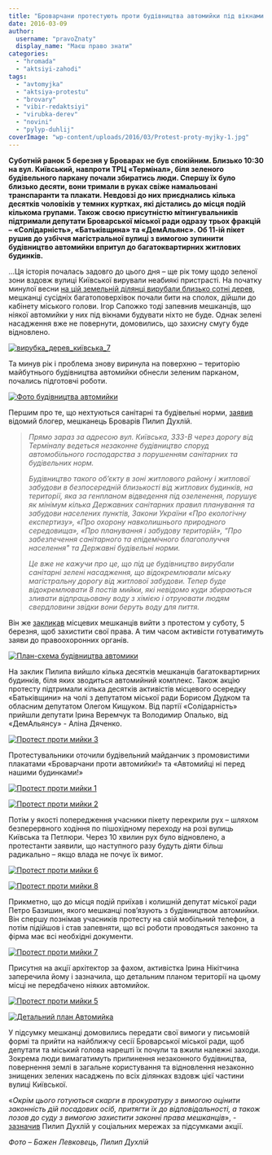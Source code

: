 ```yaml
---
title: "Броварчани протестують проти будівництва автомийки під вікнами житлових будинків на Київській"
date: 2016-03-09
author: 
  username: "pravoZnaty"
  display_name: "Маєш право знати"
categories: 
  - "hromada"
  - "aktsiyi-zahodi"
tags: 
  - "avtomyjka"
  - "aktsiya-protestu"
  - "brovary"
  - "vibir-redaktsiyi"
  - "virubka-derev"
  - "novini"
  - "pylyp-duhlij"
coverImage: "wp-content/uploads/2016/03/Protest-proty-myjky-1.jpg"
---
```


**Суботній ранок 5 березня у Броварах не був спокійним. Близько 10:30 на вул. Київський, навпроти ТРЦ «Термінал», біля зеленого будівельного паркану почали збиратись люди. Спершу їх було близько десяти, вони тримали в руках свіже намальовані транспаранти та плакати. Невдовзі до них приєднались кілька десятків чоловіків у темних куртках, які дістались до місця подій кількома групами. Також своєю присутністю мітингувальників підтримали депутати Броварської міської ради одразу трьох фракцій – «Солідарність», «Батьківщина» та «ДемАльянс». Об 11-ій пікет рушив до узбіччя магістральної вулиці з вимогою зупинити будівництво автомийки впритул до багатоквартирних житлових будинків.**

…Ця історія почалась задовго до цього дня – ще рік тому щодо зеленої зони вздовж вулиці Київської вирували неабиякі пристрасті. На початку минулої весни [на цій земельній ділянці вирубали близько сотні дерев](https://mpz.brovary.org/dereva-na-vul-kiyivskiy-prodovzhuyut-spilyuvati-pid-avtomiyku/), мешканці сусідніх багатоповерхівок почали бити на сполох, дійшли до кабінету міського голови. Ігор Сапожко тоді запевнив мешканців, що ніякої автомийки у них під вікнами будувати ніхто не буде. Однак зелені насадження вже не повернути, домовились, що захисну смугу буде відновлено.

[![вирубка_дерев_київська_7](https://mpz.brovary.org/wp-content/uploads/2015/03/IMG_0543.jpg)](https://mpz.brovary.org/wp-content/uploads/2015/03/IMG_0543.jpg)

Та минув рік і проблема знову виринула на поверхню – територію майбутнього будівництва автомийки обнесли зеленим парканом, почались підготовчі роботи.

[![Фото будівництва автомийки](https://mpz.brovary.org/wp-content/uploads/2016/03/Foto-budivnytstva-avtomyjky-1.jpg)](https://mpz.brovary.org/wp-content/uploads/2016/03/Foto-budivnytstva-avtomyjky-1.jpg)

Першим про те, що нехтуються санітарні та будівельні норми, [заявив](https://www.facebook.com/groups/brovary/permalink/1201772473186050/) відомий блогер, мешканець Броварів Пилип Духлій.

> _Прямо зараз за адресою вул. Київська, 333-В через дорогу від Терміналу ведеться незаконне будівництво споруд автомобільного господарства з порушенням санітарних та будівельних норм._
> 
> _Будівництво такого об’єкту в зоні житлового району і житлової забудови в безпосередній близькості від житлових будинків, на території, яка за генпланом відведення під озеленення, порушує як мінімум кілька Державних санітарних правил планування та забудови населених пунктів, Закони України «Про екологічну експертизу», «Про охорону навколишнього природного середовища», «Про планування і забудову територій», “Про забезпечення санітарного та епідемічного благополуччя населення" та Державні будівельні норми._
> 
> _Це вже не кажучи про це, що під це будівництво вирубали санітарні зелені насадження, що відокремлювали міську магістральну дорогу від житлової забудови. Тепер буде відокремлювати 8 постів мийки, які невідомо куди збираються зливати відпрацьовану воду з хімією і отруювати людям свердловини звідки вони беруть воду для пиття._

Він же [закликав](https://www.facebook.com/groups/vShokolade/permalink/515983888584436/) місцевих мешканців вийти з протестом у суботу, 5 березня, щоб захистити свої права. А тим часом активісти готуватимуть заяви до правоохоронних органів.

[![План-схема будівництва автомики](https://mpz.brovary.org/wp-content/uploads/2016/03/Plan-shema-budivnytstva-avtomyky.jpg)](https://mpz.brovary.org/wp-content/uploads/2016/03/Plan-shema-budivnytstva-avtomyky.jpg)

На заклик Пилипа вийшло кілька десятків мешканців багатоквартирних будинків, біля яких зводиться автомийний комплекс. Також акцію протесту підтримали кілька десятків активістів місцевого осередку «Батьківщини» на чолі з депутатом міської ради Борисом Дудком та обласним депутатом Олегом Кищуком. Від партії «Солідарність» прийшли депутати Ірина Веремчук та Володимир Опалько, від «ДемАльянсу» - Аліна Дяченко.

[![Протест проти мийки 3](https://mpz.brovary.org/wp-content/uploads/2016/03/Protest-proty-myjky-3.jpg)](https://mpz.brovary.org/wp-content/uploads/2016/03/Protest-proty-myjky-3.jpg)

Протестувальники оточили будівельний майданчик з промовистими плакатами «Броварчани проти автомийки!» та «Автомийці ні перед нашими будинками!»

[![Протест проти мийки 1](https://mpz.brovary.org/wp-content/uploads/2016/03/Protest-proty-myjky-1.jpg)](https://mpz.brovary.org/wp-content/uploads/2016/03/Protest-proty-myjky-1.jpg)

[![Протест проти мийки 2](https://mpz.brovary.org/wp-content/uploads/2016/03/Protest-proty-myjky-2.jpg)](https://mpz.brovary.org/wp-content/uploads/2016/03/Protest-proty-myjky-2.jpg)

Потім у якості попередження учасники пікету перекрили рух – шляхом безперервного ходіння по пішохідному переходу на розі вулиць Київська та Петлюри. Через 10 хвилин рух було відновлено, а протестанти заявили, що наступного разу будуть діяти більш радикально – якщо влада не почує їх вимог.

[![Протест проти мийки 6](https://mpz.brovary.org/wp-content/uploads/2016/03/Protest-proty-myjky-6.jpg)](https://mpz.brovary.org/wp-content/uploads/2016/03/Protest-proty-myjky-6.jpg)

[![Протест проти мийки 8](https://mpz.brovary.org/wp-content/uploads/2016/03/Protest-proty-myjky-8.jpg)](https://mpz.brovary.org/wp-content/uploads/2016/03/Protest-proty-myjky-8.jpg)

Прикметно, що до місця подій приїхав і колишній депутат міської ради Петро Базишин, якого мешканці пов’язують з будівництвом автомийки. Він спершу познімав учасників протесту на свій мобільний телефон, а потім підійшов і став запевняти, що всі роботи проводяться законно та фірма має всі необхідні документи.

[![Протест проти мийки 7](https://mpz.brovary.org/wp-content/uploads/2016/03/Protest-proty-myjky-7.jpg)](https://mpz.brovary.org/wp-content/uploads/2016/03/Protest-proty-myjky-7.jpg)

Присутня на акції архітектор за фахом, активістка Ірина Нікітчина заперечила йому і зазначила, що детальним планом території на цьому місці не передбачено ніяких автомийок.

[![Протест проти мийки 5](https://mpz.brovary.org/wp-content/uploads/2016/03/Protest-proty-myjky-5.jpg)](https://mpz.brovary.org/wp-content/uploads/2016/03/Protest-proty-myjky-5.jpg)

[![Детальний план Автомийка](https://mpz.brovary.org/wp-content/uploads/2016/03/Detalnyj-plan-Avtomyjka.jpg)](https://mpz.brovary.org/wp-content/uploads/2016/03/Detalnyj-plan-Avtomyjka.jpg)

У підсумку мешканці домовились передати свої вимоги у письмовій формі та прийти на найближчу сесії Броварської міської ради, щоб депутати та міський голова нарешті їх почули та вжили належні заходи. Зокрема люди вимагатимуть припинення незаконного будівництва, повернення землі в загальне користування та відновлення незаконно знищених зелених насаджень по всіх ділянках вздовж цієї частини вулиці Київської.

«_Окрім цього готуються скарги в прокуратуру з вимогою оцінити законність дій посадових осіб, притягти їх до відповідальності, а також позов до суду з вимогою захистити законні права мешканців_», - [зазначив](https://www.facebook.com/groups/brovary/permalink/1208649262498371/) Пилип Духлій у соціальних мережах за підсумками акції.

_Фото – Бажен Левковець, Пилип Духлій_
